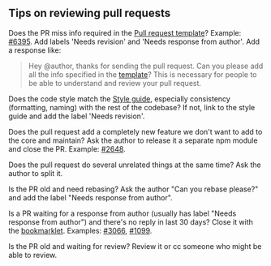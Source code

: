 ## Tips on reviewing pull requests

Does the PR miss info required in the [Pull request template](https://github.com/facebook/react-native/blob/master/PULL_REQUEST_TEMPLATE.md)? Example: [#6395](https://github.com/facebook/react-native/pull/6395). Add labels 'Needs revision' and 'Needs response from author'. Add a response like:

> Hey @author, thanks for sending the pull request.
> Can you please add all the info specified in the [template](https://github.com/facebook/react-native/blob/master/PULL_REQUEST_TEMPLATE.md)? This is necessary for people to be able to understand and review your pull request.

Does the code style match the [Style guide](https://github.com/facebook/react-native/blob/master/CONTRIBUTING.md#style-guide), especially consistency (formatting, naming) with the rest of the codebase? If not, link to the style guide and add the label 'Needs revision'.

Does the pull request add a completely new feature we don't want to add to the core and maintain? Ask the author to release it a separate npm module and close the PR. Example: [#2648](https://github.com/facebook/react-native/pull/2648).

Does the pull request do several unrelated things at the same time? Ask the author to split it.

Is the PR old and need rebasing? Ask the author "Can you rebase please?" and add the label "Needs response from author".

Is a PR waiting for a response from author (usually has label "Needs response from author") and there's no reply in last 30 days? Close it with the [bookmarklet](https://github.com/facebook/react-native/blob/master/bots/pr-inactivity-bookmarklet.js). Examples: [#3066](https://github.com/facebook/react-native/pull/3066), [#1099](https://github.com/facebook/react-native/pull/1099).

Is the PR old and waiting for review? Review it or cc someone who might be able to review.

